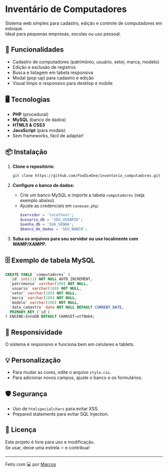 # Inventário de Computadores

Sistema web simples para cadastro, edição e controle de computadores em estoque.  
Ideal para pequenas empresas, escolas ou uso pessoal.

## 🚀 Funcionalidades

- Cadastro de computadores (patrimônio, usuário, setor, marca, modelo)
- Edição e exclusão de registros
- Busca e listagem em tabela responsiva
- Modal (pop-up) para cadastro e edição
- Visual limpo e responsivo para desktop e mobile

## 🖥️ Tecnologias

- **PHP** (procedural)
- **MySQL** (banco de dados)
- **HTML5 & CSS3**
- **JavaScript** (para modais)
- Sem frameworks, fácil de adaptar!

## 📦 Instalação

1. **Clone o repositório:**
   ```bash
   git clone https://github.com/FoxDieOne/inventario_computadores.git
   ```

2. **Configure o banco de dados:**
   - Crie um banco MySQL e importe a tabela `computadores` (veja exemplo abaixo).
   - Ajuste as credenciais em `conexao.php`:
     ```php
     $servidor = 'localhost';
     $usuario_db = 'SEU_USUARIO';
     $senha_db = 'SUA_SENHA';
     $banco_de_dados = 'SEU_BANCO';
     ```

3. **Suba os arquivos para seu servidor ou use localmente com WAMP/XAMPP.**

## 🗄️ Exemplo de tabela MySQL

```sql
CREATE TABLE `computadores` (
  `id` int(11) NOT NULL AUTO_INCREMENT,
  `patrimonio` varchar(100) NOT NULL,
  `usuario` varchar(100) NOT NULL,
  `setor` varchar(100) NOT NULL,
  `marca` varchar(100) NOT NULL,
  `modelo` varchar(100) NOT NULL,
  `data_cadastro` date NOT NULL DEFAULT CURRENT_DATE,
  PRIMARY KEY (`id`)
) ENGINE=InnoDB DEFAULT CHARSET=utf8mb4;
```

## 📱 Responsividade

O sistema é responsivo e funciona bem em celulares e tablets.

## 💡 Personalização

- Para mudar as cores, edite o arquivo `style.css`.
- Para adicionar novos campos, ajuste o banco e os formulários.

## 🛡️ Segurança

- Uso de `htmlspecialchars` para evitar XSS.
- Prepared statements para evitar SQL Injection.

## 📝 Licença

Este projeto é livre para uso e modificação.  
Se usar, deixe uma estrela ⭐ e contribua!

---

Feito com 💻 por [Marcos](https://github.com/FoxDieOne)
